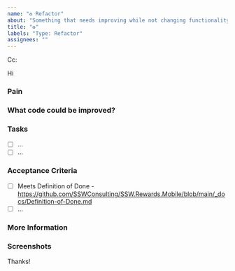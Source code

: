 ```yaml
---
name: "♻️ Refactor"
about: "Something that needs improving while not changing functionality as per https://www.ssw.com.au/rules/technical-debt/"
title: "♻️"
labels: "Type: Refactor"
assignees: ""
---
```


<!-- These comments automatically delete -->
<!-- **Tip:** Delete parts that are not relevant -->
<!-- Next to Cc:, @ mention users who should be in the loop -->

Cc:

<!-- add intended user next to **Hi** -->

Hi

### Pain

<!-- Explain the pain you are experiencing -->

### What code could be improved?

<!-- Add a link to the area/file that needs refactoring -->

### Tasks

<!--Add GitHub tasks-->

- [ ] ...
- [ ] ...

### Acceptance Criteria

<!-- Acceptance Criteria helps to answer the question "How will I know when I'm done with this story?". It defines the requirements that must be met for the story to be completed. See https://www.ssw.com.au/rules/acceptance-criteria -->

- [ ] Meets Definition of Done - https://github.com/SSWConsulting/SSW.Rewards.Mobile/blob/main/_docs/Definition-of-Done.md
- [ ] ...

### More Information

<!-- Add any other context here. -->

### Screenshots

<!-- If applicable, add screenshots to help explain your problem. -->

Thanks!

